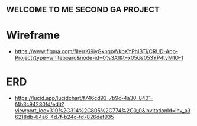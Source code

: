 ## WELCOME TO ME SECOND GA PROJECT

# Wireframe
- https://www.figma.com/file/rKi9iyGkngpWkbXYPhIBTi/CRUD-App-Project?type=whiteboard&node-id=0%3A1&t=x05Gs053YP4tyM1O-1

# ERD
- https://lucid.app/lucidchart/f746cd93-7b9c-4a30-8401-f4b3c94280fd/edit?viewport_loc=310%2C314%2C805%2C774%2C0_0&invitationId=inv_a36218db-64a6-4d7f-b24c-fd7826def935


